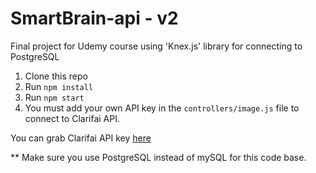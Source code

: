 # SmartBrain-api - v2
Final project for Udemy course using 'Knex.js' library for connecting to PostgreSQL

1. Clone this repo
2. Run `npm install`
3. Run `npm start`
4. You must add your own API key in the `controllers/image.js` file to connect to Clarifai API.

You can grab Clarifai API key [here](https://www.clarifai.com/)

** Make sure you use PostgreSQL instead of mySQL for this code base.
